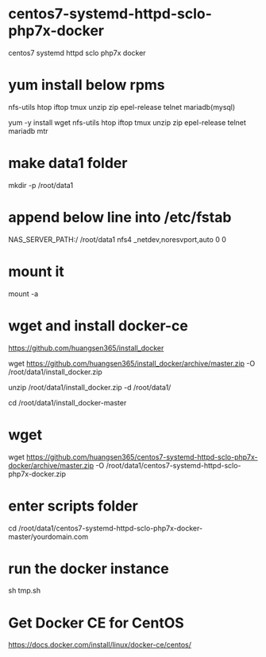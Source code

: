 # centos7-systemd-httpd-sclo-php7x-docker
centos7 systemd httpd sclo php7x docker

# yum install below rpms
nfs-utils
htop
iftop
tmux
unzip
zip
epel-release
telnet
mariadb(mysql)

yum -y install wget nfs-utils htop iftop tmux unzip zip epel-release telnet mariadb mtr
# make data1 folder
mkdir -p /root/data1
# append below line into /etc/fstab
NAS_SERVER_PATH:/ /root/data1     nfs4    _netdev,noresvport,auto    0       0
# mount it
mount -a
# wget and install docker-ce
https://github.com/huangsen365/install_docker

wget https://github.com/huangsen365/install_docker/archive/master.zip -O /root/data1/install_docker.zip

unzip /root/data1/install_docker.zip -d /root/data1/

cd /root/data1/install_docker-master
# wget
wget https://github.com/huangsen365/centos7-systemd-httpd-sclo-php7x-docker/archive/master.zip -O /root/data1/centos7-systemd-httpd-sclo-php7x-docker.zip
# enter scripts folder
cd /root/data1/centos7-systemd-httpd-sclo-php7x-docker-master/yourdomain.com
# run the docker instance
sh tmp.sh

# Get Docker CE for CentOS
https://docs.docker.com/install/linux/docker-ce/centos/
